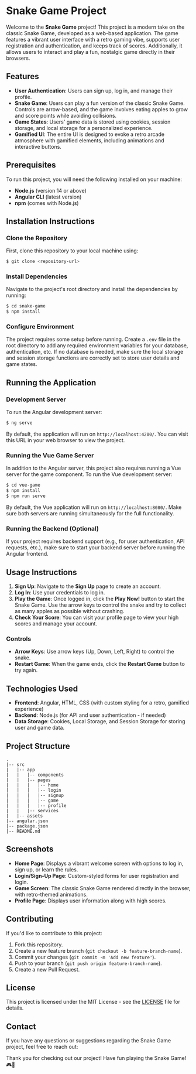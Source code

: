 # Snake Game Project

Welcome to the **Snake Game** project! This project is a modern take on the classic Snake Game, developed as a web-based application. The game features a vibrant user interface with a retro gaming vibe, supports user registration and authentication, and keeps track of scores. Additionally, it allows users to interact and play a fun, nostalgic game directly in their browsers.

## Features

- **User Authentication**: Users can sign up, log in, and manage their profile.
- **Snake Game**: Users can play a fun version of the classic Snake Game. Controls are arrow-based, and the game involves eating apples to grow and score points while avoiding collisions.
- **Game States**: Users' game data is stored using cookies, session storage, and local storage for a personalized experience.
- **Gamified UI**: The entire UI is designed to evoke a retro arcade atmosphere with gamified elements, including animations and interactive buttons.

## Prerequisites

To run this project, you will need the following installed on your machine:

- **Node.js** (version 14 or above)
- **Angular CLI** (latest version)
- **npm** (comes with Node.js)

## Installation Instructions

### Clone the Repository

First, clone this repository to your local machine using:

```sh
$ git clone <repository-url>
```

### Install Dependencies

Navigate to the project's root directory and install the dependencies by running:

```sh
$ cd snake-game
$ npm install
```

### Configure Environment

The project requires some setup before running. Create a `.env` file in the root directory to add any required environment variables for your database, authentication, etc.
If no database is needed, make sure the local storage and session storage functions are correctly set to store user details and game states.

## Running the Application

### Development Server

To run the Angular development server:

```sh
$ ng serve
```

By default, the application will run on `http://localhost:4200/`. You can visit this URL in your web browser to view the project.

### Running the Vue Game Server

In addition to the Angular server, this project also requires running a Vue server for the game component.
To run the Vue development server:

```sh
$ cd vue-game
$ npm install
$ npm run serve
```

By default, the Vue application will run on `http://localhost:8080/`. Make sure both servers are running simultaneously for the full functionality.

### Running the Backend (Optional)

If your project requires backend support (e.g., for user authentication, API requests, etc.), make sure to start your backend server before running the Angular frontend.

## Usage Instructions

1. **Sign Up**: Navigate to the **Sign Up** page to create an account.
2. **Log In**: Use your credentials to log in.
3. **Play the Game**: Once logged in, click the **Play Now!** button to start the Snake Game. Use the arrow keys to control the snake and try to collect as many apples as possible without crashing.
4. **Check Your Score**: You can visit your profile page to view your high scores and manage your account.

### Controls
- **Arrow Keys**: Use arrow keys (Up, Down, Left, Right) to control the snake.
- **Restart Game**: When the game ends, click the **Restart Game** button to try again.

## Technologies Used

- **Frontend**: Angular, HTML, CSS (with custom styling for a retro, gamified experience)
- **Backend**: Node.js (for API and user authentication - if needed)
- **Data Storage**: Cookies, Local Storage, and Session Storage for storing user and game data.

## Project Structure

```
.
|-- src
|   |-- app
|   |   |-- components
|   |   |-- pages
|   |   |   |-- home
|   |   |   |-- login
|   |   |   |-- signup
|   |   |   |-- game
|   |   |   |-- profile
|   |   |-- services
|   |-- assets
|-- angular.json
|-- package.json
|-- README.md
```

## Screenshots

- **Home Page**: Displays a vibrant welcome screen with options to log in, sign up, or learn the rules.
- **Login/Sign-Up Page**: Custom-styled forms for user registration and login.
- **Game Screen**: The classic Snake Game rendered directly in the browser, with retro-themed animations.
- **Profile Page**: Displays user information along with high scores.

## Contributing

If you'd like to contribute to this project:

1. Fork this repository.
2. Create a new feature branch (`git checkout -b feature-branch-name`).
3. Commit your changes (`git commit -m 'Add new feature'`).
4. Push to your branch (`git push origin feature-branch-name`).
5. Create a new Pull Request.

## License

This project is licensed under the MIT License - see the [LICENSE](LICENSE) file for details.

## Contact

If you have any questions or suggestions regarding the Snake Game project, feel free to reach out:

Thank you for checking out our project! Have fun playing the Snake Game! 🎮🐍

